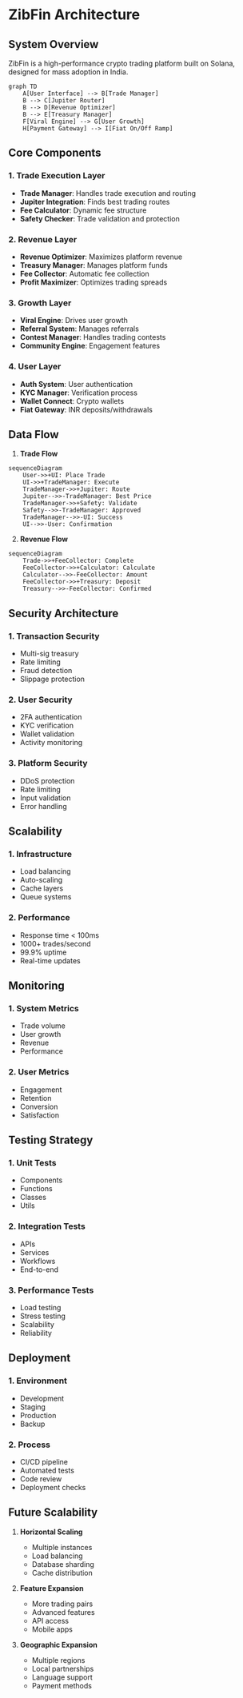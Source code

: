 # ZibFin Architecture

## System Overview

ZibFin is a high-performance crypto trading platform built on Solana, designed for mass adoption in India.

```mermaid
graph TD
    A[User Interface] --> B[Trade Manager]
    B --> C[Jupiter Router]
    B --> D[Revenue Optimizer]
    B --> E[Treasury Manager]
    F[Viral Engine] --> G[User Growth]
    H[Payment Gateway] --> I[Fiat On/Off Ramp]
```

## Core Components

### 1. Trade Execution Layer

- **Trade Manager**: Handles trade execution and routing
- **Jupiter Integration**: Finds best trading routes
- **Fee Calculator**: Dynamic fee structure
- **Safety Checker**: Trade validation and protection

### 2. Revenue Layer

- **Revenue Optimizer**: Maximizes platform revenue
- **Treasury Manager**: Manages platform funds
- **Fee Collector**: Automatic fee collection
- **Profit Maximizer**: Optimizes trading spreads

### 3. Growth Layer

- **Viral Engine**: Drives user growth
- **Referral System**: Manages referrals
- **Contest Manager**: Handles trading contests
- **Community Engine**: Engagement features

### 4. User Layer

- **Auth System**: User authentication
- **KYC Manager**: Verification process
- **Wallet Connect**: Crypto wallets
- **Fiat Gateway**: INR deposits/withdrawals

## Data Flow

1. **Trade Flow**
```mermaid
sequenceDiagram
    User->>+UI: Place Trade
    UI->>+TradeManager: Execute
    TradeManager->>+Jupiter: Route
    Jupiter-->>-TradeManager: Best Price
    TradeManager->>+Safety: Validate
    Safety-->>-TradeManager: Approved
    TradeManager-->>-UI: Success
    UI-->>-User: Confirmation
```

2. **Revenue Flow**
```mermaid
sequenceDiagram
    Trade->>+FeeCollector: Complete
    FeeCollector->>+Calculator: Calculate
    Calculator-->>-FeeCollector: Amount
    FeeCollector->>+Treasury: Deposit
    Treasury-->>-FeeCollector: Confirmed
```

## Security Architecture

### 1. Transaction Security
- Multi-sig treasury
- Rate limiting
- Fraud detection
- Slippage protection

### 2. User Security
- 2FA authentication
- KYC verification
- Wallet validation
- Activity monitoring

### 3. Platform Security
- DDoS protection
- Rate limiting
- Input validation
- Error handling

## Scalability

### 1. Infrastructure
- Load balancing
- Auto-scaling
- Cache layers
- Queue systems

### 2. Performance
- Response time < 100ms
- 1000+ trades/second
- 99.9% uptime
- Real-time updates

## Monitoring

### 1. System Metrics
- Trade volume
- User growth
- Revenue
- Performance

### 2. User Metrics
- Engagement
- Retention
- Conversion
- Satisfaction

## Testing Strategy

### 1. Unit Tests
- Components
- Functions
- Classes
- Utils

### 2. Integration Tests
- APIs
- Services
- Workflows
- End-to-end

### 3. Performance Tests
- Load testing
- Stress testing
- Scalability
- Reliability

## Deployment

### 1. Environment
- Development
- Staging
- Production
- Backup

### 2. Process
- CI/CD pipeline
- Automated tests
- Code review
- Deployment checks

## Future Scalability

1. **Horizontal Scaling**
   - Multiple instances
   - Load balancing
   - Database sharding
   - Cache distribution

2. **Feature Expansion**
   - More trading pairs
   - Advanced features
   - API access
   - Mobile apps

3. **Geographic Expansion**
   - Multiple regions
   - Local partnerships
   - Language support
   - Payment methods
